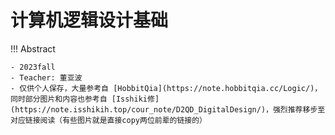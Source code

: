 # 计算机逻辑设计基础

!!! Abstract

    - 2023fall
    - Teacher: 董亚波
    - 仅供个人保存，大量参考自 [HobbitQia](https://note.hobbitqia.cc/Logic/)，同时部分图片和内容也参考自 [Isshiki修](https://note.isshikih.top/cour_note/D2QD_DigitalDesign/)，强烈推荐移步至对应链接阅读（有些图片就是直接copy两位前辈的链接的）
